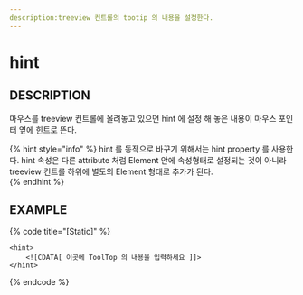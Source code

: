 ```yaml
---
description:treeview 컨트롤의 tootip 의 내용을 설정한다.
---
```


# hint 

## DESCRIPTION
마우스를 treeview 컨트롤에 올려놓고 있으면 hint 에 설정 해 놓은 내용이 마우스 포인터 옆에 힌트로 뜬다.

{% hint style="info" %}
hint 를 동적으로 바꾸기 위해서는 hint property 를 사용한다. hint 속성은 다른 attribute 처럼 Element 안에 속성형태로 설정되는 것이 아니라 treeview 컨트롤 하위에 별도의 Element 형태로 추가가 된다.   
{% endhint %}

## EXAMPLE

{% code title="\[Static\]" %}
```markup
<hint>
    <![CDATA[ 이곳에 ToolTop 의 내용을 입력하세요 ]]> 
</hint> 
```
{% endcode %}
